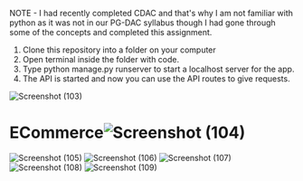 NOTE - I had recently completed CDAC and that's why I am not familiar with python as it was not in our PG-DAC syllabus though I had gone through some of the concepts and completed this assignment.


1. Clone this repository into a folder on your computer
2. Open terminal inside the folder with code.
3. Type python manage.py runserver to start a localhost server for the app.
4. The API is started and now you can use the API routes to give requests.

![Screenshot (103)](https://user-images.githubusercontent.com/104364993/213156782-5f3cf01c-ecd8-4c6e-9a5a-2e6ef66a086e.png)
# ECommerce![Screenshot (104)](https://user-images.githubusercontent.com/104364993/213156966-f9aac38c-aa00-426b-958d-e9eb63f90740.png)
![Screenshot (105)](https://user-images.githubusercontent.com/104364993/213157004-695bf157-79d4-473a-81bd-dd11f7b62e90.png)
![Screenshot (106)](https://user-images.githubusercontent.com/104364993/213157026-fdf53b0a-8f5f-418f-a59b-c047736221de.png)
![Screenshot (107)](https://user-images.githubusercontent.com/104364993/213157057-ada1cdfc-edee-443c-900d-cefd621778b2.png)
![Screenshot (108)](https://user-images.githubusercontent.com/104364993/213157079-fd46bd51-f373-4cad-aa5a-50eb4461d118.png)
![Screenshot (109)](https://user-images.githubusercontent.com/104364993/213157106-ffd48345-36e7-49c2-baa4-6cff17032c7d.png)
